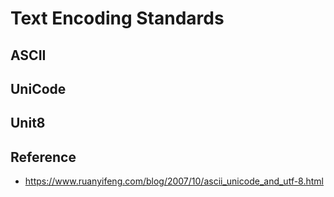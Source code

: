 # Text Encoding Standards

## ASCII

## UniCode

## Unit8

## Reference

- <https://www.ruanyifeng.com/blog/2007/10/ascii_unicode_and_utf-8.html>
